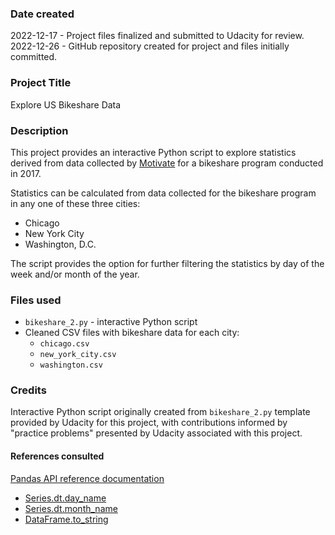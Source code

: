 ### Date created
2022-12-17 - Project files finalized and submitted to Udacity for review.
2022-12-26 - GitHub repository created for project and files initially committed.

### Project Title
Explore US Bikeshare Data

### Description
This project provides an interactive Python script to explore statistics derived from data collected by [Motivate](https://motivateco.com/) for a bikeshare program conducted in 2017.

Statistics can be calculated from data collected for the bikeshare program in any one of these three cities:
- Chicago
- New York City
- Washington, D.C.

The script provides the option for further filtering the statistics by day of the week and/or month of the year.

### Files used
- `bikeshare_2.py` - interactive Python script
- Cleaned CSV files with bikeshare data for each city:
  - `chicago.csv`
  - `new_york_city.csv`
  - `washington.csv`

### Credits
Interactive Python script originally created from `bikeshare_2.py` template provided by Udacity for this project, with contributions informed by "practice problems" presented by Udacity associated with this project.

#### References consulted
[Pandas API reference documentation](https://pandas.pydata.org/pandas-docs/stable/reference/)
- [Series.dt.day_name](https://pandas.pydata.org/pandas-docs/stable/reference/api/pandas.Series.dt.day_name.html)
- [Series.dt.month_name](https://pandas.pydata.org/pandas-docs/stable/reference/api/pandas.Series.dt.month_name.html)
- [DataFrame.to_string](https://pandas.pydata.org/pandas-docs/stable/reference/api/pandas.DataFrame.to_string.html)

